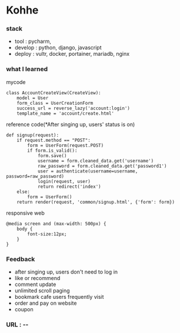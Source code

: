 # Kohhe

### stack 
- tool : pycharm,
- develop : python, django, javascript
- deploy : vultr, docker, portainer, mariadb, nginx

### what I learned
mycode
```
class AccountCreateView(CreateView):
    model = User
    form_class = UserCreationForm
    success_url = reverse_lazy('account:login')
    template_name = 'account/create.html'
```
reference code(*After singing up, users' status is on)
```
def signup(request):
    if request.method == "POST":
        form = UserForm(request.POST)
        if form.is_valid():
            form.save()
            username = form.cleaned_data.get('username')
            raw_password = form.cleaned_data.get('password1')
            user = authenticate(username=username, password=raw_password)
            login(request, user)
            return redirect('index')
    else:
        form = UserForm()
    return render(request, 'common/signup.html', {'form': form})
```

responsive web
```
@media screen and (max-width: 500px) {
    body {
        font-size:12px;
    }
}
```
### Feedback
- after singing up, users don't need to log in
- like or recommend 
- comment update
- unlimited scroll paging
- bookmark cafe users frequently visit
- order and pay on website
- coupon

### URL : -- 





